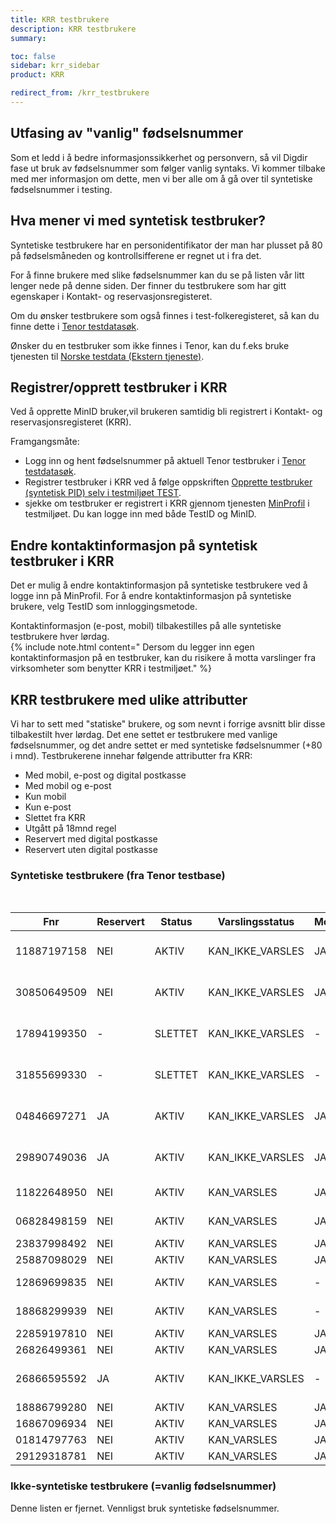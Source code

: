 ```yaml
---
title: KRR testbrukere
description: KRR testbrukere
summary:

toc: false
sidebar: krr_sidebar
product: KRR

redirect_from: /krr_testbrukere
---
```


## Utfasing av "vanlig" fødselsnummer

Som et ledd i å bedre informasjonssikkerhet og personvern, så vil Digdir fase ut bruk av fødselsnummer som følger vanlig syntaks. Vi kommer tilbake med mer informasjon om dette, men vi ber alle om å gå over til syntetiske fødselsnummer i testing.

## Hva mener vi med syntetisk testbruker?

Syntetiske testbrukere har en personidentifikator der man har plusset på 80 på fødselsmåneden og kontrollsifferene er regnet ut i fra det.

For å finne brukere med slike fødselsnummer kan du se på listen vår litt lenger nede på denne siden. Der finner du testbrukere som har gitt egenskaper i Kontakt- og reservasjonsregisteret.

Om du ønsker testbrukere som også finnes i test-folkeregisteret, så kan du finne dette i [Tenor testdatasøk](https://www.skatteetaten.no/skjema/testdata/).

Ønsker du en testbruker som ikke finnes i Tenor, kan du f.eks bruke tjenesten til [Norske testdata (Ekstern tjeneste)](https://norske-testdata.no/fiktivt-fnr/).

## Registrer/opprett testbruker i KRR
Ved å opprette MinID bruker,vil brukeren samtidig bli registrert i Kontakt- og reservasjonsregisteret (KRR).

Framgangsmåte:
<br>
- Logg inn og hent fødselsnummer på aktuell Tenor testbruker i [Tenor testdatasøk](https://www.skatteetaten.no/skjema/testdata/).
- Registrer testbruker i KRR ved å følge oppskriften [Opprette testbruker (syntetisk PID) selv i testmiljøet TEST](https://docs.digdir.no/docs/idporten/idporten/idporten_testbrukere.html#opprette-testbruker-syntetisk-pid-selv-i-testmilj%C3%B8et-test).
- sjekke om testbruker er registrert i KRR gjennom tjenesten [MinProfil](https://docs.digdir.no/docs/Kontaktregisteret/krr_sluttbrukerinnstillinger) i testmiljøet. Du kan logge inn med både TestID og MinID.  


## Endre kontaktinformasjon på syntetisk testbruker i KRR
Det er mulig å endre kontaktinformasjon på syntetiske testbrukere ved å logge inn på MinProfil.
For å endre kontaktinformasjon på syntetiske brukere, velg TestID som innloggingsmetode.

Kontaktinformasjon (e-post, mobil) tilbakestilles på alle syntetiske testbrukere hver lørdag.
<br>
{% include note.html content=" Dersom du legger inn egen kontaktinformasjon på en testbruker, kan du risikere å motta varslinger fra virksomheter som benytter KRR i testmiljøet." %}
<br>

## KRR testbrukere med ulike attributter
Vi har to sett med "statiske" brukere, og som nevnt i forrige avsnitt blir disse tilbakestilt hver lørdag. Det ene settet er testbrukere med vanlige fødselsnummer, og det andre settet er med syntetiske fødselsnummer (+80 i mnd). Testbrukerene innehar følgende attributter fra KRR:

- Med mobil, e-post og digital postkasse
- Med mobil og e-post
- Kun mobil
- Kun e-post
- Slettet fra KRR
- Utgått på 18mnd regel
- Reservert med digital postkasse
- Reservert uten digital postkasse


### Syntetiske testbrukere (fra Tenor testbase)

<br>

|Fnr|Reservert|Status|Varslingsstatus|Mobil|Epost|Postkasse|Språk|Merknad|
| - | - | - | - | - | - | - | - | - |
| 11887197158 | NEI | AKTIV | KAN_IKKE_VARSLES | JA |  JA | - | - | Utgått kontaktinformasjon 18mnd regelen |
| 30850649509 | NEI | AKTIV | KAN_IKKE_VARSLES | JA | JA | - | - | Utgått kontaktinformasjon 18mnd regelen |
| 17894199350 | - | SLETTET | KAN_IKKE_VARSLES | - | - | - | - | Slettet fra kontakt- og reservasjonsregister |
| 31855699330 | - | SLETTET | KAN_IKKE_VARSLES | - | - | - | - | Slettet fra kontakt- og reservasjonsregister |
| 04846697271 | JA | AKTIV | KAN_IKKE_VARSLES | JA | JA | - | - | Mobil og e-post registrert med reservasjon |
| 29890749036 | JA | AKTIV | KAN_IKKE_VARSLES | JA | JA | - | - | Mobil og e-post registrert med reservasjon |
| 11822648950 | NEI | AKTIV | KAN_VARSLES | JA | JA | - | - | Mobil og e-post registrert |
| 06828498159 | NEI | AKTIV | KAN_VARSLES | JA | JA | - | - | Mobil og e-post registrert |
| 23837998492 | NEI | AKTIV | KAN_VARSLES | JA | - | - | - | Kun mobil registrert |
| 25887098029 | NEI | AKTIV | KAN_VARSLES | JA | - | - | - | Kun mobil registrert |
| 12869699835 | NEI | AKTIV | KAN_VARSLES | - | JA | - | - | Kun e-post registrert |
| 18868299939 | NEI | AKTIV | KAN_VARSLES | - | JA | - | - | Kun e-post registrert |
| 22859197810 | NEI | AKTIV | KAN_VARSLES | JA | JA | Digipost | - | Digipost |
| 26826499361 | NEI | AKTIV | KAN_VARSLES | JA | JA | eBOKS | - | eBoks |
| 26866595592 | JA | AKTIV | KAN_IKKE_VARSLES | - | JA | - | - | Digipost med reservasjon ola.nordmann#40NU |
| 18886799280 | NEI | AKTIV | KAN_VARSLES | JA | JA | - | nn | Språkvalg Nynorsk |
| 16867096934 | NEI | AKTIV | KAN_VARSLES | JA | JA | - | nb | Språkvalg Bokmål |
| 01814797763 | NEI | AKTIV | KAN_VARSLES | JA | JA | - | en | Språkvalg Engelsk |
| 29129318781 | NEI | AKTIV | KAN_VARSLES | JA | JA | - | se | Språkvalg Samisk |

### Ikke-syntetiske testbrukere (=vanlig fødselsnummer)

Denne listen er fjernet. Vennligst bruk syntetiske fødselsnummer.
